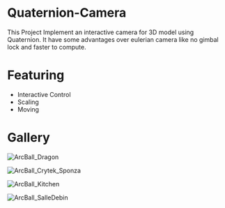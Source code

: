 # Quaternion-Camera
This Project Implement an interactive camera for 3D model using Quaternion. It have some advantages over eulerian camera like no gimbal lock and faster to compute.

# Featuring

- Interactive Control
- Scaling
- Moving

# Gallery 

![ArcBall_Dragon](https://user-images.githubusercontent.com/93391908/140274934-5b6a7c4b-2971-4432-a4a6-d32bdcf33093.png)

![ArcBall_Crytek_Sponza](https://user-images.githubusercontent.com/93391908/140276386-a607255d-d80d-4223-96e4-9e9261535caa.png)

![ArcBall_Kitchen](https://user-images.githubusercontent.com/93391908/140276782-b04ba748-ea59-47db-831f-6db416c21ba2.png)


![ArcBall_SalleDebin](https://user-images.githubusercontent.com/93391908/140276203-84471a28-6127-4d1a-8928-185f00358a1f.png)


